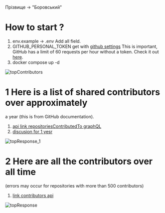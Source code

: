 Прізвище -> "Боровський"

# How to start ?

1. env.example -> .env Add all field.
2. GITHUB_PERSONAL_TOKEN get with [github settings](https://github.com/settings/tokens?type=beta) This is important,
   GitHub has a limit of 60 requests per hour without a token. Check it out
   [here](https://docs.github.com/en/rest/using-the-rest-api/rate-limits-for-the-rest-api?apiVersion=2022-11-28#primary-rate-limit-for-authenticated-users).
3. docker compose up -d

![topContributors](https://github.com/Sega-128/topContributor/assets/52979646/9e75a672-2c38-4ffd-8914-a32da3698fd9)

# 1 Here is a list of shared contributors over approximately

a year (this is from GitHub documentation).

1. [ api link repositoriesContributedTo graphQL](https://docs.github.com/en/graphql/reference/objects#repositoryconnection)
2. [discusion for 1 yesr](https://github.com/orgs/community/discussions/24350)

![topResponse_1](https://github.com/Sega-128/topContributor/assets/52979646/d9b60767-d332-434a-b2b2-ade09853d80a)

# 2 Here are all the contributors over all time

(errors may occur for repositories with more than 500 contributors)

1. [link contributors api ](https://docs.github.com/en/rest/repos/repos?apiVersion=2022-11-28#list-repository-contributors)

![topResponse](https://github.com/Sega-128/topContributor/assets/52979646/7a2f4a61-f365-4d49-bc14-2688f7063b47)
